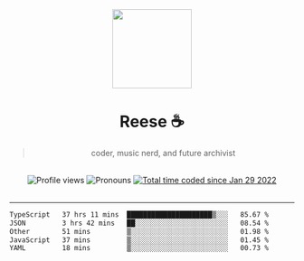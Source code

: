 <div align='center'>
  <img src='https://avatars.githubusercontent.com/u/73779441?v=4' width='140' height='140' />
  <h1>Reese ☕️</h1>
  <blockquote>coder, music nerd, and future archivist</blockquote>
  
  <br />
  
  <img alt="Profile views" src="https://komarev.com/ghpvc/?username=ruffpuff1" />
  <img alt='Pronouns' src='https://img.shields.io/endpoint?url=https://pronoundb.org/shields/61181f81be124c42b207bffd' />
  <a href="https://wakatime.com/@72bf611d-9557-4a85-aa1d-46f6a3346744"><img src="https://wakatime.com/badge/user/72bf611d-9557-4a85-aa1d-46f6a3346744.svg" alt="Total time coded since Jan 29 2022" /></a>
</div><br />

<hr />

<!--START_SECTION:waka-->

```txt
TypeScript   37 hrs 11 mins  █████████████████████▒░░░   85.67 %
JSON         3 hrs 42 mins   ██░░░░░░░░░░░░░░░░░░░░░░░   08.54 %
Other        51 mins         ▒░░░░░░░░░░░░░░░░░░░░░░░░   01.98 %
JavaScript   37 mins         ▒░░░░░░░░░░░░░░░░░░░░░░░░   01.45 %
YAML         18 mins         ▒░░░░░░░░░░░░░░░░░░░░░░░░   00.73 %
```

<!--END_SECTION:waka-->
